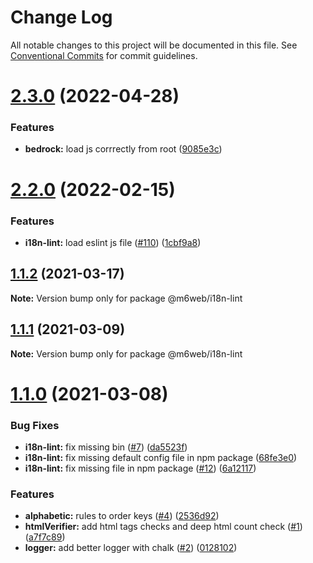 # Change Log

All notable changes to this project will be documented in this file.
See [Conventional Commits](https://conventionalcommits.org) for commit guidelines.

# [2.3.0](https://github.com/BedrockStreaming/i18n-tools/compare/@m6web/i18n-lint@2.2.0...@m6web/i18n-lint@2.3.0) (2022-04-28)


### Features

* **bedrock:** load js corrrectly from root ([9085e3c](https://github.com/BedrockStreaming/i18n-tools/commit/9085e3cc968e55e6eead98e944db1e42698b6b28))





# [2.2.0](https://github.com/BedrockStreaming/i18n-tools/compare/@m6web/i18n-lint@2.1.0...@m6web/i18n-lint@2.2.0) (2022-02-15)


### Features

* **i18n-lint:** load eslint js file ([#110](https://github.com/BedrockStreaming/i18n-tools/issues/110)) ([1cbf9a8](https://github.com/BedrockStreaming/i18n-tools/commit/1cbf9a841fbc9f83dfb3804eb0960ebd69633c25))





## [1.1.2](https://github.com/M6Web/i18n-tools/compare/@m6web/i18n-lint@1.1.1...@m6web/i18n-lint@1.1.2) (2021-03-17)

**Note:** Version bump only for package @m6web/i18n-lint





## [1.1.1](https://github.com/M6Web/i18n-tools/compare/@m6web/i18n-lint@1.1.0...@m6web/i18n-lint@1.1.1) (2021-03-09)

**Note:** Version bump only for package @m6web/i18n-lint





# [1.1.0](https://github.com/M6Web/i18n-tools/compare/@m6web/i18n-lint@1.1.0...@m6web/i18n-lint@1.1.0) (2021-03-08)


### Bug Fixes

* **i18n-lint:** fix missing bin ([#7](https://github.com/M6Web/i18n-tools/issues/7)) ([da5523f](https://github.com/M6Web/i18n-tools/commit/da5523f9440d0e15ae5c841ce49f9e3a4359bdbc))
* **i18n-lint:** fix missing default config file in npm package ([68fe3e0](https://github.com/M6Web/i18n-tools/commit/68fe3e098cdedd194935806e73cbfa1ac5c3c4c8))
* **i18n-lint:** fix missing file in npm package ([#12](https://github.com/M6Web/i18n-tools/issues/12)) ([6a12117](https://github.com/M6Web/i18n-tools/commit/6a1211709a3adfcf73b64a7a4945102e680ac970))


### Features

* **alphabetic:** rules to order keys ([#4](https://github.com/M6Web/i18n-tools/issues/4)) ([2536d92](https://github.com/M6Web/i18n-tools/commit/2536d929033110474ad45ba25d4a89f871f56090))
* **htmlVerifier:** add html tags checks and deep html count check ([#1](https://github.com/M6Web/i18n-tools/issues/1)) ([a7f7c89](https://github.com/M6Web/i18n-tools/commit/a7f7c8915ed176e59ff41687fcb17e64921e7e31))
* **logger:** add better logger with chalk ([#2](https://github.com/M6Web/i18n-tools/issues/2)) ([0128102](https://github.com/M6Web/i18n-tools/commit/0128102034448af8d62b158eb1cbd4c855dc2090))
